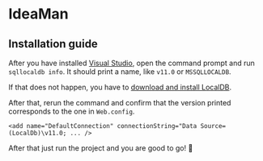 # IdeaMan
## Installation guide
After you have installed [Visual Studio](https://www.visualstudio.com/en-us/post-download-vs?sku=community&clcid=0x409), open the command prompt and run `sqllocaldb info`. It should print a name, like `v11.0` or `MSSQLLOCALDB`. 

If that does not happen, you have to [download and install LocalDB](https://drive.google.com/file/d/0B4RRc1RsYbpFQjZhQTdIX241VHM/view?usp=sharing). 

After that, rerun the command and confirm that the version printed corresponds to the one in `Web.config`. 

`<add name="DefaultConnection" connectionString="Data Source=(LocalDb)\v11.0; ... />` 

After that just run the project and you are good to go! :clap:
